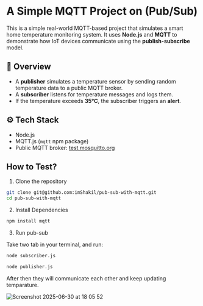 # A Simple MQTT Project on (Pub/Sub)

This is a simple real-world MQTT-based project that simulates a smart home temperature monitoring system. It uses **Node.js** and **MQTT** to demonstrate how IoT devices communicate using the **publish-subscribe** model.

## 📌 Overview

- A **publisher** simulates a temperature sensor by sending random temperature data to a public MQTT broker.
- A **subscriber** listens for temperature messages and logs them.
- If the temperature exceeds **35°C**, the subscriber triggers an **alert**.

## ⚙️ Tech Stack

- Node.js
- MQTT.js (`mqtt` npm package)
- Public MQTT broker: [test.mosquitto.org](https://test.mosquitto.org)

## How to Test?

1. Clone the repository

```sh
git clone git@github.com:imShakil/pub-sub-with-mqtt.git
cd pub-sub-with-mqtt
```

2. Install Dependencies

```sh
npm install mqtt
```

3. Run pub-sub

Take two tab in your terminal, and run:

```sh
node subscriber.js
```

```sh
node publisher.js
```

After then they will communicate each other and keep updating temparature.

![Screenshot 2025-06-30 at 18 05 52](https://github.com/user-attachments/assets/0231f60f-e03b-4919-ac7a-9166b985d594)
